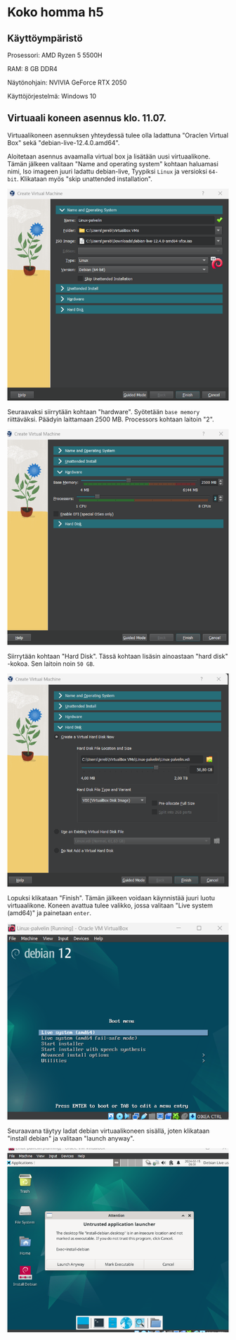 # Koko homma h5

## Käyttöympäristö

Prosessori: AMD Ryzen 5 5500H

RAM: 8 GB DDR4

Näytönohjain: NVIVIA GeForce RTX 2050

Käyttöjörjestelmä: Windows 10

## Virtuaali koneen asennus klo. 11.07.

Virtuaalikoneen asennuksen yhteydessä tulee olla ladattuna "Oraclen Virtual Box" sekä "debian-live-12.4.0.amd64".

Aloitetaan asennus avaamalla virtual box ja lisätään uusi virtuaalikone. Tämän jälkeen valitaan "Name and operating system" kohtaan haluamasi nimi, Iso imageen juuri ladattu debian-live, Tyypiksi `Linux` ja versioksi `64-bit`. Klikataan myös "skip unattended installation".

![kuva1](Photos/h51.png) 

Seuraavaksi siirrytään kohtaan "hardware". Syötetään `base memory` riittäväksi. Päädyin laittamaan 2500 MB. Processors kohtaan laitoin "2". 

![kuva2](Photos/h52.png) 

Siirrytään kohtaan "Hard Disk". Tässä kohtaan lisäsin ainoastaan "hard disk" -kokoa. Sen laitoin noin `50 GB`.

![kuva3](Photos/h53.png) 

Lopuksi klikataan "Finish". Tämän jälkeen voidaan käynnistää juuri luotu virtuaalikone. Koneen avattua tulee valikko, jossa valitaan "Live system (amd64)" ja painetaan `enter`. 

![kuva4](Photos/startti.png) 

Seuraavana täytyy ladat debian virtuaalikoneen sisällä, joten klikataan "install debian" ja valitaan "launch anyway".

![kuva5](Photos/h54.png) 
